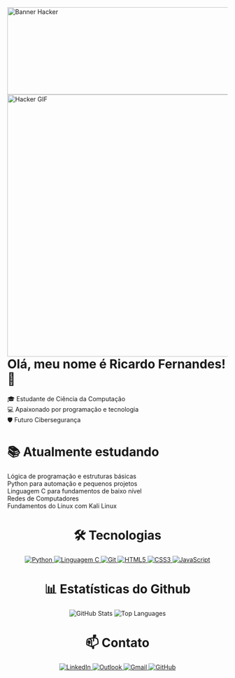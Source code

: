 
<img src="https://ik.imagekit.io/smdxc0e2g3/userscontent2-endpoint/images/61644977-0a3d-490f-9bb2-0750827f5881/8250b266b44bb383a50fd58f45dbfe64.gif" alt="Banner Hacker" width="850" height='200'>

<img src="https://www.gifcen.com/wp-content/uploads/2023/07/hacker-gif-2.gif" alt="Hacker GIF" align="right" width="600px" height="600px">
<h1>Olá, meu nome é Ricardo Fernandes!👋</h1>
<p>
🎓 Estudante de Ciência da Computação <br> 
💻 Apaixonado por programação e tecnologia <br>
🛡️ Futuro Cibersegurança 
</p>


<h1>📚 Atualmente estudando</h1>
<p>
    Lógica de programação e estruturas básicas <br>
    Python para automação e pequenos projetos <br>
    Linguagem C para fundamentos de baixo nível <br>
    Redes de Computadores <br>
    Fundamentos do Linux com Kali Linux
</p>

<h1 align='center'>🛠️ Tecnologias</h1>
<p align='center'>
  <a href="https://www.python.org/">
    <img src="https://img.shields.io/badge/Python-3776AB?style=for-the-badge&logo=python&logoColor=white" alt="Python"/>
  </a>
  <a href="https://pt.wikipedia.org/wiki/C_(linguagem_de_programação)">
    <img src="https://img.shields.io/badge/C-00599C?style=for-the-badge&logo=c&logoColor=white" alt="Linguagem C"/>
  </a>
  <a href="https://git-scm.com/">
    <img src="https://img.shields.io/badge/Git-F05032?style=for-the-badge&logo=git&logoColor=white" alt="Git"/>
  </a>
  <a href="https://developer.mozilla.org/pt-BR/docs/Web/HTML">
    <img src="https://img.shields.io/badge/HTML5-E34F26?style=for-the-badge&logo=html5&logoColor=white" alt="HTML5"/>
  </a>
  <a href="https://developer.mozilla.org/pt-BR/docs/Web/CSS">
    <img src="https://img.shields.io/badge/CSS3-1572B6?style=for-the-badge&logo=css3&logoColor=white" alt="CSS3"/>
  </a>
  <a href="https://developer.mozilla.org/pt-BR/docs/Web/JavaScript">
    <img src="https://img.shields.io/badge/JavaScript-F7DF1E?style=for-the-badge&logo=javascript&logoColor=black" alt="JavaScript"/>
  </a>
</p>

<h1 align='center'>📊 Estatísticas do Github</h1>
<p align='center'>
  <img src="https://github-readme-stats.vercel.app/api?username=TheLuke451&show_icons=true&theme=tokyonight" alt="GitHub Stats"/>
  <img src="https://github-readme-stats.vercel.app/api/top-langs/?username=TheLuke451&layout=compact&theme=tokyonight" alt="Top Languages"/>
</p>

<h1 align='center'>📫 Contato</h1>
<p align='center'>
  <a href="https://www.linkedin.com/in/SEU_PERFIL/">
      <img src="https://img.shields.io/badge/LinkedIn-0A66C2?style=for-the-badge&logo=linkedin&logoColor=white" alt="LinkedIn"/>
  </a>
  <a href='mailto:ricardofernandesdearaujo3@hotmail.com'>
      <img src="https://img.shields.io/badge/Outlook-0078D4?style=for-the-badge&logo=microsoft-outlook&logoColor=white" alt="Outlook"/>
  </a>
  <a href='mailto:ric.araujo2007@gmail.com'>
      <img src="https://img.shields.io/badge/Gmail-EA4335?style=for-the-badge&logo=gmail&logoColor=white" alt="Gmail"/>
  </a>
  <a href="https://github.com/TheLuke451">
      <img src="https://img.shields.io/badge/GitHub-181717?style=for-the-badge&logo=github&logoColor=white" alt="GitHub"/>
  </a>
</p>
<!--
**TheLuke451/TheLuke451** is a ✨ _special_ ✨ repository because its `README.md` (this file) appears on your GitHub profile.

Here are some ideas to get you started:

- 🔭 I’m currently working on ...
- 🌱 I’m currently learning ...
- 👯 I’m looking to collaborate on ...
- 🤔 I’m looking for help with ...
- 💬 Ask me about ...
- 📫 How to reach me: ...
- 😄 Pronouns: ...
- ⚡ Fun fact: ...
-->
